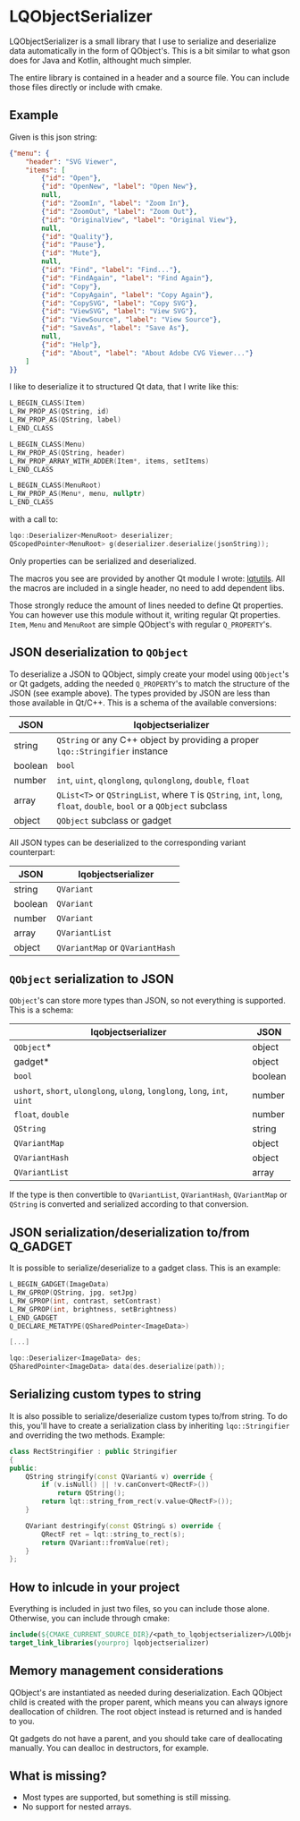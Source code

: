 # LQObjectSerializer
LQObjectSerializer is a small library that I use to serialize and deserialize data automatically in the form of QObject's. This is a bit similar to what gson does for Java and Kotlin, althought much simpler.

The entire library is contained in a header and a source file. You can include those files directly or include with cmake.

## Example

Given is this json string:
```json
{"menu": {
    "header": "SVG Viewer",
    "items": [
        {"id": "Open"},
        {"id": "OpenNew", "label": "Open New"},
        null,
        {"id": "ZoomIn", "label": "Zoom In"},
        {"id": "ZoomOut", "label": "Zoom Out"},
        {"id": "OriginalView", "label": "Original View"},
        null,
        {"id": "Quality"},
        {"id": "Pause"},
        {"id": "Mute"},
        null,
        {"id": "Find", "label": "Find..."},
        {"id": "FindAgain", "label": "Find Again"},
        {"id": "Copy"},
        {"id": "CopyAgain", "label": "Copy Again"},
        {"id": "CopySVG", "label": "Copy SVG"},
        {"id": "ViewSVG", "label": "View SVG"},
        {"id": "ViewSource", "label": "View Source"},
        {"id": "SaveAs", "label": "Save As"},
        null,
        {"id": "Help"},
        {"id": "About", "label": "About Adobe CVG Viewer..."}
    ]
}}
```
I like to deserialize it to structured Qt data, that I write like this:
```c++
L_BEGIN_CLASS(Item)
L_RW_PROP_AS(QString, id)
L_RW_PROP_AS(QString, label)
L_END_CLASS

L_BEGIN_CLASS(Menu)
L_RW_PROP_AS(QString, header)
L_RW_PROP_ARRAY_WITH_ADDER(Item*, items, setItems)
L_END_CLASS

L_BEGIN_CLASS(MenuRoot)
L_RW_PROP_AS(Menu*, menu, nullptr)
L_END_CLASS
```
with a call to:
```c++
lqo::Deserializer<MenuRoot> deserializer;
QScopedPointer<MenuRoot> g(deserializer.deserialize(jsonString));
```
Only properties can be serialized and deserialized.

The macros you see are provided by another Qt module I wrote: [lqtutils](https://github.com/carlonluca/lqtutils.git). All the macros are included in a single header, no need to add dependent libs.

Those strongly reduce the amount of lines needed to define Qt properties. You can however use this module without it, writing regular Qt properties. `Item`, `Menu` and `MenuRoot` are simple QObject's with regular `Q_PROPERTY`'s.

## JSON deserialization to `QObject`

To deserialize a JSON to QObject, simply create your model using `QObject`'s or Qt gadgets, adding the needed `Q_PROPERTY`'s to match the structure of the JSON (see example above). The types provided by JSON are less than those available in Qt/C++. This is a schema of the available conversions:

| JSON | lqobjectserializer |
| --- | ----------- |
| string | `QString` or any C++ object by providing a proper `lqo::Stringifier` instance |
| boolean | `bool` |
| number | `int`, `uint`, `qlonglong`, `qulonglong`, `double`, `float` |
| array | `QList<T>` or `QStringList`, where `T` is `QString`, `int`, `long`, `float`, `double`, `bool` or a `QObject` subclass |
| object | `QObject` subclass or gadget |

All JSON types can be deserialized to the corresponding variant counterpart:

| JSON | lqobjectserializer |
| --- | ----------- |
| string | `QVariant` |
| boolean | `QVariant` |
| number | `QVariant` |
| array | `QVariantList` |
| object | `QVariantMap` or `QVariantHash` |

## `QObject` serialization to JSON

`QObject`'s can store more types than JSON, so not everything is supported. This is a schema:

| lqobjectserializer | JSON |
| --- | ----------- |
| `QObject`* | object |
| gadget* | object |
| `bool` | boolean |
| `ushort`, `short`, `ulonglong`, `ulong`, `longlong`, `long`, `int`, `uint` | number
| `float`, `double` | number |
| `QString` | string |
| `QVariantMap` | object |
| `QVariantHash` | object |
| `QVariantList` | array |

If the type is then convertible to `QVariantList`, `QVariantHash`, `QVariantMap` or `QString` is converted and serialized according to that conversion.

## JSON serialization/deserialization to/from Q_GADGET
It is possible to serialize/deserialize to a gadget class. This is an example:

```c++
L_BEGIN_GADGET(ImageData)
L_RW_GPROP(QString, jpg, setJpg)
L_RW_GPROP(int, contrast, setContrast)
L_RW_GPROP(int, brightness, setBrightness)
L_END_GADGET
Q_DECLARE_METATYPE(QSharedPointer<ImageData>)

[...]

lqo::Deserializer<ImageData> des;
QSharedPointer<ImageData> data(des.deserialize(path));
```

## Serializing custom types to string

It is also possible to serialize/deserialize custom types to/from string. To do this, you'll have to create a serialization class by inheriting `lqo::Stringifier` and overriding the two methods. Example:

```c++
class RectStringifier : public Stringifier
{
public:
    QString stringify(const QVariant& v) override {
        if (v.isNull() || !v.canConvert<QRectF>())
            return QString();
        return lqt::string_from_rect(v.value<QRectF>());
    }

    QVariant destringify(const QString& s) override {
        QRectF ret = lqt::string_to_rect(s);
        return QVariant::fromValue(ret);
    }
};
```
## How to inlcude in your project

Everything is included in just two files, so you can include those alone. Otherwise, you can include through cmake:

```cmake
include(${CMAKE_CURRENT_SOURCE_DIR}/<path_to_lqobjectserializer>/LQObjectSerializer/CMakeLists.txt)
target_link_libraries(yourproj lqobjectserializer)
```

## Memory management considerations

QObject's are instantiated as needed during deserialization. Each QObject child is created with the proper parent, which means you can always ignore deallocation of children. The root object instead is returned and is handed to you.

Qt gadgets do not have a parent, and you should take care of deallocating manually. You can dealloc in destructors, for example.

## What is missing?
* Most types are supported, but something is still missing.
* No support for nested arrays.